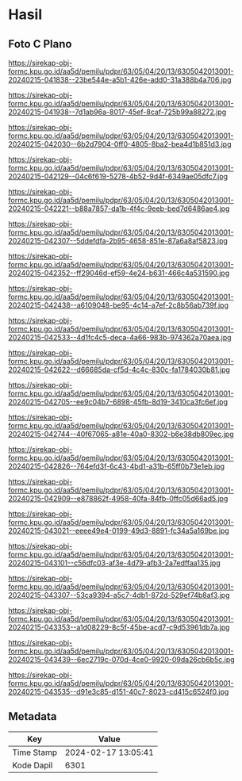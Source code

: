 # Hasil

## Foto C Plano

https://sirekap-obj-formc.kpu.go.id/aa5d/pemilu/pdpr/63/05/04/20/13/6305042013001-20240215-041838--23be544e-a5b1-426e-add0-31a388b4a706.jpg

https://sirekap-obj-formc.kpu.go.id/aa5d/pemilu/pdpr/63/05/04/20/13/6305042013001-20240215-041938--7d1ab96a-8017-45ef-8caf-725b99a88272.jpg

https://sirekap-obj-formc.kpu.go.id/aa5d/pemilu/pdpr/63/05/04/20/13/6305042013001-20240215-042030--6b2d7904-0ff0-4805-8ba2-bea4d1b851d3.jpg

https://sirekap-obj-formc.kpu.go.id/aa5d/pemilu/pdpr/63/05/04/20/13/6305042013001-20240215-042129--04c6f619-5278-4b52-9d4f-6349ae05dfc7.jpg

https://sirekap-obj-formc.kpu.go.id/aa5d/pemilu/pdpr/63/05/04/20/13/6305042013001-20240215-042221--b88a7857-da1b-4f4c-9eeb-bed7d6486ae4.jpg

https://sirekap-obj-formc.kpu.go.id/aa5d/pemilu/pdpr/63/05/04/20/13/6305042013001-20240215-042307--5ddefdfa-2b95-4658-851e-87a6a8af5823.jpg

https://sirekap-obj-formc.kpu.go.id/aa5d/pemilu/pdpr/63/05/04/20/13/6305042013001-20240215-042352--ff29046d-ef59-4e24-b631-466c4a531590.jpg

https://sirekap-obj-formc.kpu.go.id/aa5d/pemilu/pdpr/63/05/04/20/13/6305042013001-20240215-042438--a6109048-be95-4c14-a7ef-2c8b56ab739f.jpg

https://sirekap-obj-formc.kpu.go.id/aa5d/pemilu/pdpr/63/05/04/20/13/6305042013001-20240215-042533--4d1fc4c5-deca-4a66-983b-974362a70aea.jpg

https://sirekap-obj-formc.kpu.go.id/aa5d/pemilu/pdpr/63/05/04/20/13/6305042013001-20240215-042622--d66685da-cf5d-4c4c-830c-fa1784030b81.jpg

https://sirekap-obj-formc.kpu.go.id/aa5d/pemilu/pdpr/63/05/04/20/13/6305042013001-20240215-042705--ee9c04b7-6898-45fb-8d19-3410ca3fc6ef.jpg

https://sirekap-obj-formc.kpu.go.id/aa5d/pemilu/pdpr/63/05/04/20/13/6305042013001-20240215-042744--40f67065-a81e-40a0-8302-b6e38db809ec.jpg

https://sirekap-obj-formc.kpu.go.id/aa5d/pemilu/pdpr/63/05/04/20/13/6305042013001-20240215-042826--764efd3f-6c43-4bd1-a31b-65ff0b73e1eb.jpg

https://sirekap-obj-formc.kpu.go.id/aa5d/pemilu/pdpr/63/05/04/20/13/6305042013001-20240215-042909--e878862f-4958-40fa-84fb-0ffc05d66ad5.jpg

https://sirekap-obj-formc.kpu.go.id/aa5d/pemilu/pdpr/63/05/04/20/13/6305042013001-20240215-043021--eeee49e4-0199-49d3-8891-fc34a5a169be.jpg

https://sirekap-obj-formc.kpu.go.id/aa5d/pemilu/pdpr/63/05/04/20/13/6305042013001-20240215-043101--c56dfc03-af3e-4d79-afb3-2a7edffaa135.jpg

https://sirekap-obj-formc.kpu.go.id/aa5d/pemilu/pdpr/63/05/04/20/13/6305042013001-20240215-043307--53ca9394-a5c7-4db1-872d-529ef74b8af3.jpg

https://sirekap-obj-formc.kpu.go.id/aa5d/pemilu/pdpr/63/05/04/20/13/6305042013001-20240215-043353--a1d08229-8c5f-45be-acd7-c9d53961db7a.jpg

https://sirekap-obj-formc.kpu.go.id/aa5d/pemilu/pdpr/63/05/04/20/13/6305042013001-20240215-043439--6ec2719c-070d-4ce0-9920-09da26cb6b5c.jpg

https://sirekap-obj-formc.kpu.go.id/aa5d/pemilu/pdpr/63/05/04/20/13/6305042013001-20240215-043535--d91e3c85-d151-40c7-8023-cd415c6524f0.jpg


## Metadata

| Key        | Value               |
| ---------- | ------------------- |
| Time Stamp | 2024-02-17 13:05:41 |
| Kode Dapil | 6301                |



